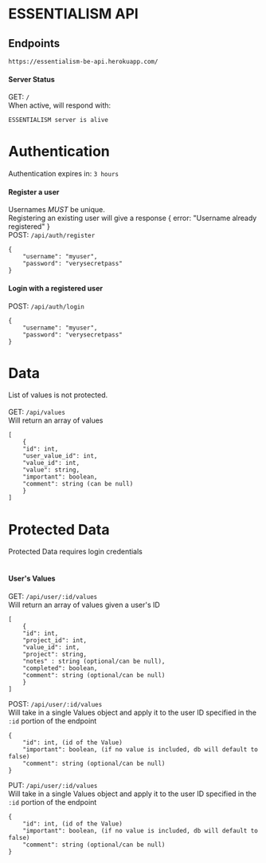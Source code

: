 # ESSENTIALISM API

## Endpoints
`https://essentialism-be-api.herokuapp.com/`

#### Server Status
GET: `/` </br>
When active, will respond with: 
```
ESSENTIALISM server is alive
```

# Authentication
Authentication expires in: `3 hours`

#### Register a user

Usernames *MUST* be unique. </br>
Registering an existing user will give a response
{ error: "Username already registered" }</br>
POST: `/api/auth/register`
```
{
    "username": "myuser",
    "password": "verysecretpass"
}
```

#### Login with a registered user
POST: `/api/auth/login`
```
{
    "username": "myuser",
    "password": "verysecretpass"
}
```

# Data
List of values is not protected. </br></br>
GET: `/api/values`</br>
Will return an array of values</br>
```
[
    {
    "id": int,
    "user_value_id": int,
    "value_id": int,
    "value": string,
    "important": boolean,
    "comment": string (can be null)
    }
]
```


# Protected Data
Protected Data requires login credentials </br></br>

#### User's Values
GET: `/api/user/:id/values` </br>
Will return an array of values given a user's ID
```
[
    {
    "id": int,
    "project_id": int,
    "value_id": int,
    "project": string,
    "notes" : string (optional/can be null),
    "completed": boolean,
    "comment": string (optional/can be null)
    }
]
```

POST: `/api/user/:id/values` </br>
Will take in a single Values object and apply it to the user ID specified in the `:id` portion of the endpoint</br>
```
{
    "id": int, (id of the Value)
    "important": boolean, (if no value is included, db will default to false)
    "comment": string (optional/can be null)
}
```


PUT: `/api/user/:id/values` </br>
Will take in a single Values object and apply it to the user ID specified in the `:id` portion of the endpoint</br>
```
{
    "id": int, (id of the Value)
    "important": boolean, (if no value is included, db will default to false)
    "comment": string (optional/can be null)
}
```
